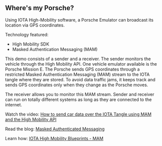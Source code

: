 ## Where's my Porsche?

Using IOTA High-Mobility software, a Porsche Emulator can broadcast its location via GPS coordinates. 

Technology featured:

- High Mobility SDK
- Masked Authentication Messaging (MAM)

This demo consists of a sender and a receiver.  The sender monitors the vehicle through the High Mobility API.  One vehicle emulator available is the Porsche Mission E.  The Porsche sends GPS coordinates through a restricted Masked Authentication Messaging (MAM) stream to the IOTA tangle where they are stored.  To avoid data traffic jams, it keeps track and sends GPS coordinates only when they change as the Porsche moves.  

The receiver allows you to monitor this MAM stream.  Sender and receiver can run on totally different systems as long as they are connected to the internet.

Watch the video:  [How to send car data over the IOTA Tangle using MAM and the High Mobility API](https://youtu.be/L-O-okg0bWk)

Read the blog:  [Masked Authenticated Messaging](https://high-mobility.com/K0G4/blueprints/QYLJ/masked-authenticated-messaging-blueprint)

Learn how:  [IOTA High Mobility Blueprints - MAM](https://github.com/iotaledger/high-mobility-blueprints/tree/master/mam)
